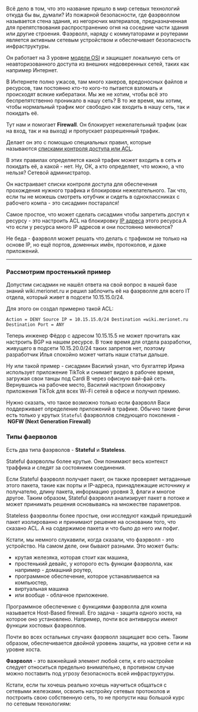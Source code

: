 
Всё дело в том, что это название пришло в мир сетевых технологий откуда бы вы, думали? Из пожарной безопасности, где фаэрволлом называется стена здания, из негорючих материалов, предназначенная для препятствования распространению огня на соседние части здания или другие строения. Фаэрволл, наряду с коммутаторами и роутерами является активным сетевым устройством и обеспечивает безопасность инфраструктуры.

Он работает на 3 уровне [модели OSI](https://wiki.merionet.ru/seti/18/model-osi-eto-prosto/) и защищает локальную сеть от неавторизованного доступа из внешних недоверенных сетей, таких как например  Интернет.

В Интернете полно ужасов, там много хакеров, вредоносных файлов и ресурсов, там постоянно кто-то кого-то пытается взломать и происходят всякие кибератаки. Мы же не хотим, чтобы всё это беспрепятственно проникало в нашу сеть? В то же время, мы хотим, чтобы нормальный трафик мог свободно как входить в нашу сеть, так и покидать её.

Тут нам и помогает **Firewall**. Он блокирует нежелательный трафик (как на вход, так и на выход) и пропускает разрешенный трафик.

Делает он это с помощью специальных правил, которые называются [списками контроля доступа или ACL](https://wiki.merionet.ru/seti/10/standartnye-listy-kontrolya-dostupa-acl/).

В этих правилах определяется какой трафик может входить в сеть и покидать её, а какой - нет. Ну, ОК, а кто определяет, что можно, а что нельзя? Сетевой администратор.

Он настраивает списки контроля доступа для обеспечения прохождения нужного трафика и блокировки нежелательного. Так что, если ты не можешь смотреть ютубчик и сидеть в одноклассниках с рабочего компа - это сисадмин постарался!

Самое простое, что может сделать сисадмин чтобы запретить доступ к ресурсу - это настроить ACL на блокировку [IP адреса](https://wiki.merionet.ru/seti/26/chto-takoe-ip-adres-i-mozhno-li-po-nemu-kogo-to-vychislit/) этого ресурса.А что если у ресурса много IP адресов и они постоянно меняются?

Не беда - фаэрволл может решать что делать с трафиком не только на основе IP, но ещё портов, доменных имён, протоколов, и даже приложений.

---

### Рассмотрим простенький пример

Допустим сисадмин не нашёл ответа на свой вопрос в нашей базе знаний wiki.merionet.ru и решил заблочить её на фаэрволле для всего IT отдела, который живет в подсети 10.15.15.0/24.

Для этого он создал примерно такой ACL:

```
Action = DENY Source IP = 10.15.15.0/24 Destination =wiki.merionet.ru Destination Port = ANY
```

Теперь инженер Фёдор с адресом 10.15.15.5 не может прочитать как настроить BGP на нашем ресурсе. В тоже время для отдела разработки, живущего в подсети 10.15.20.0/24 таких запретов нет, поэтому разработчик Илья спокойно может читать наши статьи дальше.

Ну или такой пример - сисадмин Василий узнал, что бухгалтер Ирина использует приложение TikTok и снимает видео в рабочее время, загружая свои танцы под Cardi B через офисную вай-фай сеть. Вернувшись на рабочее место, Василий настроил блокировку приложения TikTok для всех Wi-Fi сетей в офисе и получил премию.

Нужно сказать, что такое возможно только если фаэрволл Васи поддерживает определение приложений в трафике. Обычно такие фичи есть только у крутых `Stateful` фаэрволлов следующего поколения - **NGFW (Next Generation Firewall)**

### Типы фаерволов

Есть два типа фаэрволов - **Stateful** и **Stateless**.

Stateful фаэрволлы более крутые. Они понимают весь контекст траффика и следят за состоянием соединения.

Если Stateful фаэрволл получает пакет, он также проверяет метаданные этого пакета, такие как порты и IP-адреса, принадлежащие источнику и получателю, длину пакета, информацию уровня 3, флаги и многое другое. Таким образом, Stateful фаэрволл анализирует пакет в потоке и может принимать решения основываясь на множестве параметров.

Stateless фаэрволлы более простые, они исследуют каждый пришедший пакет изолированно и принимают решение на основании того, что сказано ACL. А на содержимое пакета и что было до него им пофиг.

Кстати, мы немного слукавили, когда сказали, что фаэрволл - это устройство. На самом деле, они бывают разными. Это может быть:

- крутая железяка, которая стоит как машина,
- простенький девайс, у которого есть функции фаэрволла, как например - домашний роутер,
- программное обеспечение, которое устанавливается на компьюстер,
- виртуальная машина
- или вообще - облачное приложение.

Программное обеспечение с функциями фаэрволла для компа называется Host-Based firewall. Его задача - защита одного хоста, на которое оно установлено. Например, почти все антивирусы имеют функции хостовых фаэрволлов.

Почти во всех остальных случаях фаэрволл защищает всю сеть. Таким образом, обеспечивается двойной уровень защиты, на уровне сети и на уровне хоста.

**Фаэрволл** - это важнейший элемент любой сети, к его настройке следует относиться предельно внимательно, в противном случае можно поставить под угрозу безопасность всей инфраструктуры.

Кстати, если ты хочешь реально хочешь научиться общаться с сетевыми железками, освоить настройку сетевых протоколов и построить свою собственную сеть, то не пропусти наш большой курс по сетевым технологиям:
